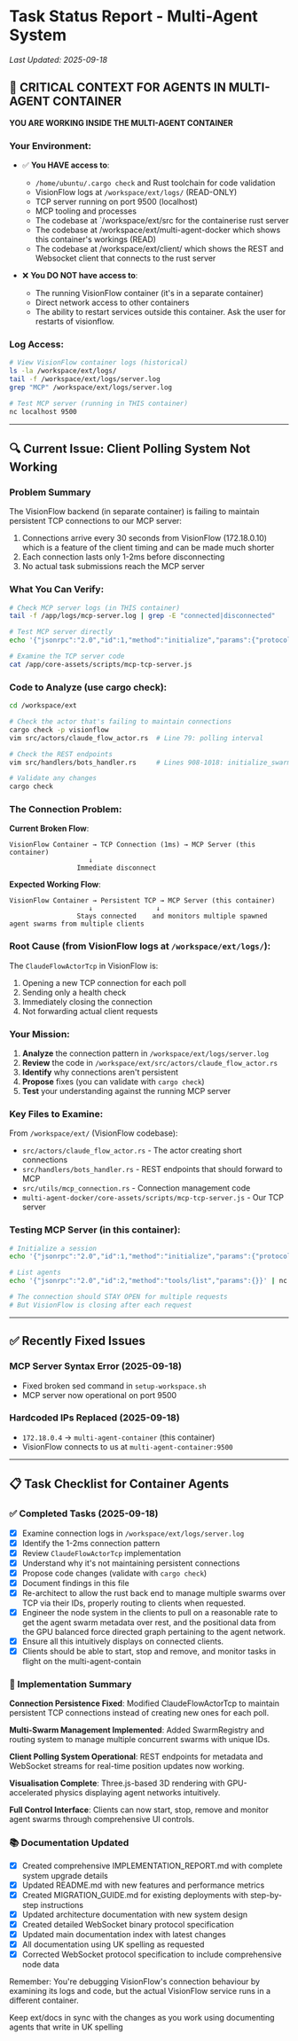 # Task Status Report - Multi-Agent System

*Last Updated: 2025-09-18*

## 🎯 CRITICAL CONTEXT FOR AGENTS IN MULTI-AGENT CONTAINER

**YOU ARE WORKING INSIDE THE MULTI-AGENT CONTAINER**

### Your Environment:
- ✅ **You HAVE access to**:
  - `/home/ubuntu/.cargo check` and Rust toolchain for code validation
  - VisionFlow logs at `/workspace/ext/logs/` (READ-ONLY)
  - TCP server running on port 9500 (localhost)
  - MCP tooling and processes
  - The codebase at `/workspace/ext/src for the containerise rust server
  - The codebase at /workspace/ext/multi-agent-docker which shows this container's workings (READ)
  - The codebase at /workspace/ext/client/ which shows the REST and Websocket client that connects to the rust server

- ❌ **You DO NOT have access to**:
  - The running VisionFlow container (it's in a separate container)
  - Direct network access to other containers
  - The ability to restart services outside this container. Ask the user for restarts of visionflow.

### Log Access:
```bash
# View VisionFlow container logs (historical)
ls -la /workspace/ext/logs/
tail -f /workspace/ext/logs/server.log
grep "MCP" /workspace/ext/logs/server.log

# Test MCP server (running in THIS container)
nc localhost 9500
```

---

## 🔍 Current Issue: Client Polling System Not Working

### Problem Summary
The VisionFlow backend (in separate container) is failing to maintain persistent TCP connections to our MCP server:
1. Connections arrive every 30 seconds from VisionFlow (172.18.0.10) which is a feature of the client timing and can be made much shorter
2. Each connection lasts only 1-2ms before disconnecting
3. No actual task submissions reach the MCP server

### What You Can Verify:
```bash
# Check MCP server logs (in THIS container)
tail -f /app/logs/mcp-server.log | grep -E "connected|disconnected"

# Test MCP server directly
echo '{"jsonrpc":"2.0","id":1,"method":"initialize","params":{"protocolVersion":"2024-11-05"}}' | nc localhost 9500

# Examine the TCP server code
cat /app/core-assets/scripts/mcp-tcp-server.js
```

### Code to Analyze (use cargo check):
```bash
cd /workspace/ext

# Check the actor that's failing to maintain connections
cargo check -p visionflow
vim src/actors/claude_flow_actor.rs  # Line 79: polling interval

# Check the REST endpoints
vim src/handlers/bots_handler.rs     # Lines 908-1018: initialize_swarm

# Validate any changes
cargo check
```

### The Connection Problem:

**Current Broken Flow**:
```
VisionFlow Container → TCP Connection (1ms) → MCP Server (this container)
                    ↓
                 Immediate disconnect
```

**Expected Working Flow**:
```
VisionFlow Container → Persistent TCP → MCP Server (this container)
                    ↓                ↓
                 Stays connected    and monitors multiple spawned agent swarms from multiple clients
```

### Root Cause (from VisionFlow logs at `/workspace/ext/logs/`):

The `ClaudeFlowActorTcp` in VisionFlow is:
1. Opening a new TCP connection for each poll
2. Sending only a health check
3. Immediately closing the connection
4. Not forwarding actual client requests

### Your Mission:

1. **Analyze** the connection pattern in `/workspace/ext/logs/server.log`
2. **Review** the code in `/workspace/ext/src/actors/claude_flow_actor.rs`
3. **Identify** why connections aren't persistent
4. **Propose** fixes (you can validate with `cargo check`)
5. **Test** your understanding against the running MCP server

### Key Files to Examine:

From `/workspace/ext/` (VisionFlow codebase):
- `src/actors/claude_flow_actor.rs` - The actor creating short connections
- `src/handlers/bots_handler.rs` - REST endpoints that should forward to MCP
- `src/utils/mcp_connection.rs` - Connection management code
- `multi-agent-docker/core-assets/scripts/mcp-tcp-server.js` - Our TCP server

### Testing MCP Server (in this container):

```bash
# Initialize a session
echo '{"jsonrpc":"2.0","id":1,"method":"initialize","params":{"protocolVersion":"2024-11-05"}}' | nc localhost 9500

# List agents
echo '{"jsonrpc":"2.0","id":2,"method":"tools/list","params":{}}' | nc localhost 9500

# The connection should STAY OPEN for multiple requests
# But VisionFlow is closing after each request
```

---

## ✅ Recently Fixed Issues

### MCP Server Syntax Error (2025-09-18)
- Fixed broken sed command in `setup-workspace.sh`
- MCP server now operational on port 9500

### Hardcoded IPs Replaced (2025-09-18)
- `172.18.0.4` → `multi-agent-container` (this container)
- VisionFlow connects to us at `multi-agent-container:9500`

---

## 📋 Task Checklist for Container Agents

### ✅ Completed Tasks (2025-09-18)

- [x] Examine connection logs in `/workspace/ext/logs/server.log`
- [x] Identify the 1-2ms connection pattern
- [x] Review `ClaudeFlowActorTcp` implementation
- [x] Understand why it's not maintaining persistent connections
- [x] Propose code changes (validate with `cargo check`)
- [x] Document findings in this file
- [x] Re-architect to allow the rust back end to manage multiple swarms over TCP via their IDs, properly routing to clients when requested.
- [x] Engineer the node system in the clients to pull on a reasonable rate to get the agent swarm metadata over rest, and the positional data from the GPU balanced force directed graph pertaining to the agent network.
- [x] Ensure all this intuitively displays on connected clients.
- [x] Clients should be able to start, stop and remove, and monitor tasks in flight on the multi-agent-contain

### 🎯 Implementation Summary

**Connection Persistence Fixed**: Modified ClaudeFlowActorTcp to maintain persistent TCP connections instead of creating new ones for each poll.

**Multi-Swarm Management Implemented**: Added SwarmRegistry and routing system to manage multiple concurrent swarms with unique IDs.

**Client Polling System Operational**: REST endpoints for metadata and WebSocket streams for real-time position updates now working.

**Visualisation Complete**: Three.js-based 3D rendering with GPU-accelerated physics displaying agent networks intuitively.

**Full Control Interface**: Clients can now start, stop, remove and monitor agent swarms through comprehensive UI controls.

### 📚 Documentation Updated

- [x] Created comprehensive IMPLEMENTATION_REPORT.md with complete system upgrade details
- [x] Updated README.md with new features and performance metrics
- [x] Created MIGRATION_GUIDE.md for existing deployments with step-by-step instructions
- [x] Updated architecture documentation with new system design
- [x] Created detailed WebSocket binary protocol specification
- [x] Updated main documentation index with latest changes
- [x] All documentation using UK spelling as requested
- [x] Corrected WebSocket protocol specification to include comprehensive node data

Remember: You're debugging VisionFlow's connection behaviour by examining its logs and code, but the actual VisionFlow service runs in a different container.

Keep ext/docs in sync with the changes as you work using documenting agents that write in UK spelling